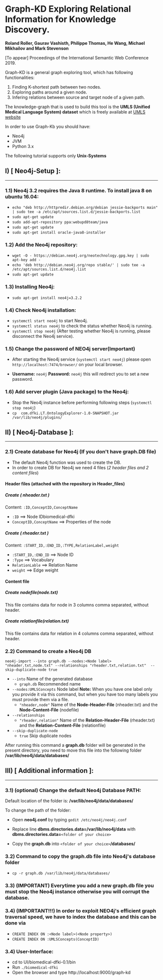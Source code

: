 # Graph-KD Exploring Relational Information for Knowledge Discovery.  
**Roland Roller, Gaurav Vashisth, Philippe Thomas, He Wang, Michael Mikhailov and Mark Stevenson**

[To appear] Proceedings of the International Semantic Web Conference 2019.



Graph-KD is a general graph exploring tool, which has following functionalities:
1. Finding K-shortest path between two nodes.
2. Exploring paths around a given node.
3. Infering relations between source and target node of a given path.



The knowledge-graph that is used to build this tool is the **UMLS (Unified Medical Language System) dataset** which is freely available at [UMLS website](https://uts.nlm.nih.gov/home.html)

In order to use Graph-Kb you should have:
* Neo4j 
* JVM
* Python 3.x

The following tutorial supports only **Unix-Systems**

## I) [ Neo4j-Setup ]:
----------------------

### 1.1) Neo4j 3.2 requires the Java 8 runtime. To install java 8 on ubuntu 16.04:
* `echo "deb http://httpredir.debian.org/debian jessie-backports main" | sudo tee -a /etc/apt/sources.list.d/jessie-backports.list`
* `sudo apt-get update`
* `sudo add-apt-repository ppa:webupd8team/java`
* `sudo apt-get update`
* `sudo apt-get install oracle-java8-installer`


### 1.2) Add the Neo4j repository: 
* `wget -O - https://debian.neo4j.org/neotechnology.gpg.key | sudo apt-key add -`
* `echo 'deb http://debian.neo4j.org/repo stable/' | sudo tee -a /etc/apt/sources.list.d/neo4j.list`
* `sudo apt-get update`

### 1.3) Installing Neo4j:
* `sudo apt-get install neo4j=3.2.2`

### 1.4) Check Neo4j installation:
* `systemctl start neo4j` to start Neo4j.
* `systemctl status neo4j` to check the status whether Neo4j is running.
* `systemctl stop neo4j` (After testing whether Neo4j is running, please disconnect the Neo4j service).

### 1.5) Change the password of NEO4j server(Important)
* After starting the Neo4j service (`systemctl start neo4j`) please open `http://localhost:7474/browser/` on your local browser.

* **Username:** `neo4j` 
  **Password:** `neo4j` 
  this will redirect you to set a new password.

### 1.6) Add server plugin (Java package) to the Neo4j:
* Stop the Neo4j instance before performing following steps (`systemctl stop neo4j`)
* `cp  com.dfki.LT.OntologyExplorer-1.0-SNAPSHOT.jar /var/lib/neo4j/plugins/`


## II) [ Neo4j-Database ]:
--------------------------

### 2.1) Create database for Neo4j (If you don't have graph.DB file)
* The default Neo4j function was used to create the DB.
* In order to create DB for Neo4j we need 4 files (*2 header files and 2 content files*)

#### Header files (attached with the repository in Header_files)
##### Create ( nheader.txt )
Content: `:ID,ConceptID,ConceptName` 

* `:ID`                   ==> Node IDbiomedical-dfki
* `ConceptID,ConceptName` ==> Properties of the node

##### Create ( rheader.txt ) 
Content: `:START_ID,:END_ID,:TYPE,RelationLabel,weight` 

* `:START_ID,:END_ID` ==> Node ID
* `:Type`             ==> Vocabulary
* `RelationLable`     ==> Relation Name
* `weight`            ==> Edge weight

#### Content file
##### Create nodefile(node.txt) 
This file contains data for node in 3 columns comma separated, without header.

##### Create relationfile(relation.txt)
This file contains data for relation in 4 columns comma separated, without header.


### 2.2) Command to create a Neo4j DB

`neo4j-import --into graph.db --nodes:<Node label> "nheader.txt,node.txt" --relationships "rheader.txt,relation.txt"  --skip-duplicate-node true`
* `--into` Name of the generated database
	- `graph.db` Recommended name
* `--nodes:UMLSConcepts` Node label **Note:** When you have one label only you provide it via this command, but when you have too many labels you must provide them via a file.
	- `"nheader,node"` Name of the **Node-Header-File** (nheader.txt) and the **Node-Content-File** (nodefile)
* `--relationships`
	- `"rheader,relation"` Name of the **Relation-Header-File** (rheader.txt) and the **Relation-Content-File** (relationfile)
* `--skip-duplicate-node` 
	- `true` Skip duplicate nodes

After running this command a **graph.db** folder will be generated in the present directory, you need to move this file into the following folder **/var/lib/neo4j/data/databases/**

## III) [ Additional information ]:
-----------------------------------

### 3.1) (optional) Change the default Neo4j Database **PATH**: 

Default location of the folder is:  **/var/lib/neo4j/data/databases/**

To change the path of the folder:

* Open **neo4j.conf** by typing `gedit /etc/neo4j/neo4j.conf`

* Replace line **dbms.directories.data=/var/lib/neo4j/data** with **dbms.directories.data=**`<folder of your choice>`

* Copy the **graph.db** into `<folder of your choice>`**/databases/**
    


### 3.2) Command to copy the graph.db file into Neo4j's database folder 

* `cp -r graph.db /var/lib/neo4j/data/databases/`



### 3.3) (IMPORTANT) Everytime you add a new graph.db file you must stop the Neo4j instance otherwise you will corrupt the database.

### 3.4) (IMPORTANT!!!) In order to exploit NEO4j's efficient graph traversal speed, we have to index the database and this can be done via 
* ` CREATE INDEX ON :<Node label>(<Node property>) ` 
* ` CREATE INDEX ON :UMLSConcepts(ConceptID) `


### 3.4) User-Interface:
* cd to UI/biomedical-dfki-0.1/bin
* Run `./biomedical-dfki`
* Open the browser and type http://localhost:9000/graph-kd


